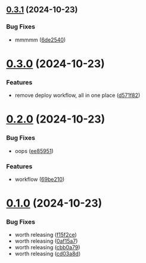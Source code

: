 ## [0.3.1](https://github.com/olipayne/Arduino-Morse-Radio/compare/v0.3.0...v0.3.1) (2024-10-23)


### Bug Fixes

* mmmmm ([6de2540](https://github.com/olipayne/Arduino-Morse-Radio/commit/6de25402f01f9041bb6b94ecbcd00e97339f1457))



# [0.3.0](https://github.com/olipayne/Arduino-Morse-Radio/compare/v0.2.0...v0.3.0) (2024-10-23)


### Features

* remove deploy workflow, all in one place ([d571f82](https://github.com/olipayne/Arduino-Morse-Radio/commit/d571f82a71f60dcb6eb4694028f79026a799469b))



# [0.2.0](https://github.com/olipayne/Arduino-Morse-Radio/compare/v0.1.0...v0.2.0) (2024-10-23)


### Bug Fixes

* oops ([ee85951](https://github.com/olipayne/Arduino-Morse-Radio/commit/ee85951b64d74c6eab887bae1d81a2edd825672c))


### Features

* workflow ([69be210](https://github.com/olipayne/Arduino-Morse-Radio/commit/69be2109f2e8e241a116aee698a4936a62032635))



# [0.1.0](https://github.com/olipayne/Arduino-Morse-Radio/compare/cd03a8dc7021ee341e4d782ddd01ad7a9da0ab0b...v0.1.0) (2024-10-23)


### Bug Fixes

* worth releasing ([f15f2ce](https://github.com/olipayne/Arduino-Morse-Radio/commit/f15f2ce21881efae1c9af52cc745135cffb5ee42))
* worth releasing ([0af15a7](https://github.com/olipayne/Arduino-Morse-Radio/commit/0af15a7f92b22bd1bdedc0701963db4d51edd743))
* worth releasing ([cbb0a79](https://github.com/olipayne/Arduino-Morse-Radio/commit/cbb0a79f94fe4f5c13b1fff8ea17fccdd477f575))
* worth releasing ([cd03a8d](https://github.com/olipayne/Arduino-Morse-Radio/commit/cd03a8dc7021ee341e4d782ddd01ad7a9da0ab0b))



